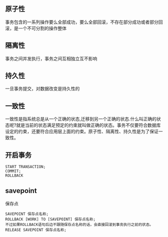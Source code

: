 ## 原子性

事务包含的一系列操作要么全部成功，要么全部回滚，不存在部分成功或者部分回滚，是一个不可分割的操作整体

## 隔离性

事务之间并发执行，事务之间互相独立互不影响

## 持久性

一旦事务提交，对数据改变是持久性的

## 一致性

一致性是指系统总是从一个正确的状态,迁移到另一个正确的状态.什么叫正确的状态呢?就是当前的状态满足预定的约束就叫做正确的状态。事务不仅要符合数据库设定的约束，还要符合应用层上面的约束。原子性、隔离性、持久性是为了保证一致性。

## 开启事务

```
START TRANSACTION;
COMMIT;
ROLLBACK
```



## savepoint

保存点

```
SAVEPOINT 保存点名称;
ROLLBACK [WORK] TO [SAVEPOINT] 保存点名称;
不过如果ROLLBACK语句后边不跟随保存点名称的话，会直接回滚到事务执行之前的状态。
RELEASE SAVEPOINT 保存点名称;
```


